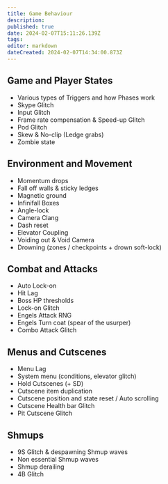 ```yaml
---
title: Game Behaviour
description: 
published: true
date: 2024-02-07T15:11:26.139Z
tags: 
editor: markdown
dateCreated: 2024-02-07T14:34:00.873Z
---
```


## Game and Player States
- Various types of Triggers and how Phases work
- Skype Glitch
- Input Glitch
- Frame rate compensation & Speed-up Glitch
- Pod Glitch
- Skew & No-clip (Ledge grabs)
- Zombie state
## Environment and Movement
- Momentum drops
- Fall off walls & sticky ledges
- Magnetic ground
- Infinifall Boxes
- Angle-lock
- Camera Clang
- Dash reset
- Elevator Coupling 
- Voiding out & Void Camera
- Drowning (zones / checkpoints + drown soft-lock)
## Combat and Attacks
- Auto Lock-on
- Hit Lag
- Boss HP thresholds
- Lock-on Glitch
- Engels Attack RNG
- Engels Turn coat (spear of the usurper)
- Combo Attack Glitch
## Menus and Cutscenes
- Menu Lag
- System menu (conditions, elevator glitch)
- Hold Cutscenes (+ SD)
- Cutscene item duplication
- Cutscene position and state reset / Auto scrolling
- Cutscene Health bar Glitch
- Pit Cutscene Glitch
## Shmups
- 9S Glitch & despawning Shmup waves
- Non essential Shmup waves
- Shmup derailing 
- 4B Glitch




